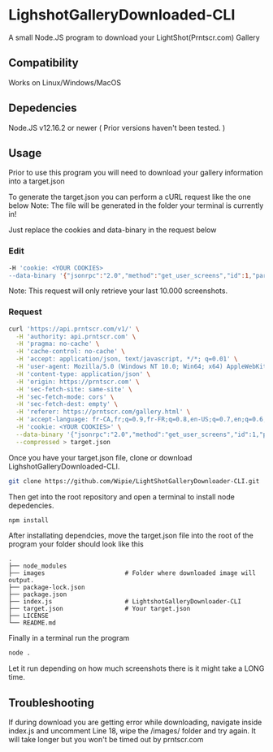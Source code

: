 # LighshotGalleryDownloaded-CLI
A small Node.JS program to download your LightShot(Prntscr.com) Gallery

## Compatibility

Works on Linux/Windows/MacOS

## Depedencies

Node.JS v12.16.2 or newer ( Prior versions haven't been tested. )

## Usage

Prior to use this program you will need to download your gallery information into a target.json

To generate the target.json you can perform a cURL request like the one below
Note: The file will be generated in the folder your terminal is currently in!

Just replace the cookies and data-binary in the request below

### Edit
```bash
-H 'cookie: <YOUR COOKIES>
--data-binary '{"jsonrpc":"2.0","method":"get_user_screens","id":1,"params":{"start_id36":"<YOUR LAST SCREENSHOT ID>","count":10000}}'
```
Note: This request will only retrieve your last 10.000 screenshots.
### Request
```bash
curl 'https://api.prntscr.com/v1/' \
  -H 'authority: api.prntscr.com' \
  -H 'pragma: no-cache' \
  -H 'cache-control: no-cache' \
  -H 'accept: application/json, text/javascript, */*; q=0.01' \
  -H 'user-agent: Mozilla/5.0 (Windows NT 10.0; Win64; x64) AppleWebKit/537.36 (KHTML, like Gecko) Chrome/85.0.4183.102 Safari/537.36' \
  -H 'content-type: application/json' \
  -H 'origin: https://prntscr.com' \
  -H 'sec-fetch-site: same-site' \
  -H 'sec-fetch-mode: cors' \
  -H 'sec-fetch-dest: empty' \
  -H 'referer: https://prntscr.com/gallery.html' \
  -H 'accept-language: fr-CA,fr;q=0.9,fr-FR;q=0.8,en-US;q=0.7,en;q=0.6,it;q=0.5,ru;q=0.4' \
  -H 'cookie: <YOUR COOKIES>' \
  --data-binary '{"jsonrpc":"2.0","method":"get_user_screens","id":1,"params":{"start_id36":"<YOUR LAST SCREENSHOT ID>","count":10000}}' \
  --compressed > target.json
```



Once you have your target.json file, clone or download LighshotGalleryDownloaded-CLI.
```bash
git clone https://github.com/Wipie/LightShotGalleryDownloader-CLI.git
```
Then get into the root repository and open a terminal to install node depedencies.
```bash
npm install
```

After installating dependcies, move the target.json file into the root of the program your folder should look like this

    .
    ├── node_modules                
    ├── images                      # Folder where downloaded image will output.
    ├── package-lock.json    
    ├── package.json        
    ├── index.js                    # LightshotGalleryDownloader-CLI
    ├── target.json                 # Your target.json
    ├── LICENSE
    └── README.md

Finally in a terminal run the program
```bash
node .
```
Let it run depending on how much screenshots there is it might take a LONG time.


## Troubleshooting

If during download you are getting error while downloading, navigate inside index.js and uncomment Line 18, wipe the /images/ folder and try again. It will take longer but you won't be timed out by prntscr.com
